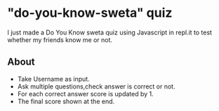 # "do-you-know-sweta" quiz
I just made a Do You Know sweta quiz using Javascript in repl.it to test whether my friends know me or not.

## About
* Take Username as input.
* Ask multiple questions,check answer is correct or not.
* For each correct answer score is updated by 1.
* The final score shown at the end.
